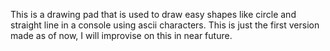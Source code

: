 This is a drawing pad that is used to draw easy shapes like circle and straight line in a console using ascii characters. 
This is just the first version made as of now, I will improvise on this in near future.
